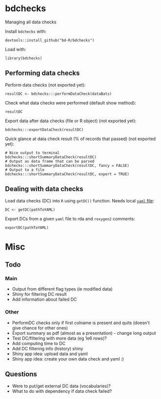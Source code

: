 # bdchecks
Managing all data checks

Install `bdchecks` with: 

    devtools::install_github("bd-R/bdchecks")

Load with:
    
    library(bdchecks)


## Performing data checks

Perform data checks (not exported yet):

    resultDC <- bdchecks:::performDataCheck(dataBats)

Check what data checks were performed (default show method):

    resultDC

Export data after data checks (file or R object) (not exported yet):  

    bdchecks:::exportDataCheck(resultDC)

Quick glance at data check result (% of records that passed) (not exported yet):  

    # Nice output to terminal
    bdchecks:::shortSummaryDataCheck(resultDC)
    # Output as data frame that can be parsed
    bdchecks:::shortSummaryDataCheck(resultDC, fancy = FALSE)
    # Output to a file
    bdchecks:::shortSummaryDataCheck(resultDC, export = TRUE)


## Dealing with data checks

Load data checks (DC) into `R` using `getDC()` function. Needs local [`yaml` file](http://raw.githubusercontent.com/bd-R/bdchecks/master/data/DCtest.yaml):

    DC <- getDC(pathToYAML)

Export DCs from a given `yaml` file to rda and `roxygen2` comments:

    exportDC(pathToYAML)

# Misc

## Todo

### Main
- Output from different flag types (ie modified data)  
- Shiny for filtering DC result  
- Add information about failed DC  

### Other
- PerformDC checks only if first colname is present and quits (doesn't give chance for other ones)   
- Export summary as pdf (almost as a presentation) - change long output  
- Test DC/filtering with more data (eg 1e6 rows)?   
- Add computing time to DC  
- Add DC filtering info (history) shiny     
- Shiny app idea: upload data and yaml   
- Shiny app idea: create your own data check and yaml :)  

## Questions
- Were to put/get external DC data (vocabularies)?   
- What to do with dependency if data check failed?  
